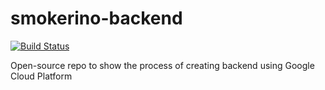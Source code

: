 # smokerino-backend

[![Build Status](https://travis-ci.com/artemrys/smokerino-backend.svg?branch=master)](https://travis-ci.com/artemrys/smokerino-backend)

Open-source repo to show the process of creating backend using Google Cloud Platform